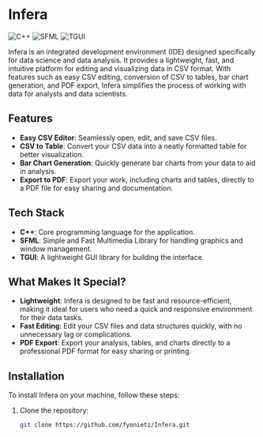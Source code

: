 # Infera
![C++](https://img.shields.io/badge/C%2B%2B-00599C?style=for-the-badge&logo=c%2B%2B&logoColor=white)
![SFML](https://img.shields.io/badge/SFML-4E9F3D?style=for-the-badge&logo=sfml&logoColor=white)
![TGUI](https://img.shields.io/badge/TGUI-4A90E2?style=for-the-badge&logo=tgui&logoColor=white)


Infera is an integrated development environment (IDE) designed specifically for data science and data analysis. It provides a lightweight, fast, and intuitive platform for editing and visualizing data in CSV format. With features such as easy CSV editing, conversion of CSV to tables, bar chart generation, and PDF export, Infera simplifies the process of working with data for analysts and data scientists.

## Features
- **Easy CSV Editor**: Seamlessly open, edit, and save CSV files.
- **CSV to Table**: Convert your CSV data into a neatly formatted table for better visualization.
- **Bar Chart Generation**: Quickly generate bar charts from your data to aid in analysis.
- **Export to PDF**: Export your work, including charts and tables, directly to a PDF file for easy sharing and documentation.

## Tech Stack
- **C++**: Core programming language for the application.
- **SFML**: Simple and Fast Multimedia Library for handling graphics and window management.
- **TGUI**: A lightweight GUI library for building the interface.

## What Makes It Special?
- **Lightweight**: Infera is designed to be fast and resource-efficient, making it ideal for users who need a quick and responsive environment for their data tasks.
- **Fast Editing**: Edit your CSV files and data structures quickly, with no unnecessary lag or complications.
- **PDF Export**: Export your analysis, tables, and charts directly to a professional PDF format for easy sharing or printing.

## Installation

To install Infera on your machine, follow these steps:

1. Clone the repository:
   ```bash
   git clone https://github.com/fyonietz/Infera.git
